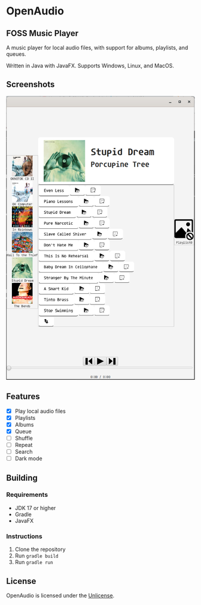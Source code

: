 # OpenAudio
## FOSS Music Player
A music player for local audio files, with support for albums, playlists, and queues.

Written in Java with JavaFX. Supports Windows, Linux, and MacOS.

## Screenshots
![Screenshot 1](example.png)

## Features
- [x] Play local audio files
- [x] Playlists
- [x] Albums
- [x] Queue
- [ ] Shuffle
- [ ] Repeat
- [ ] Search
- [ ] Dark mode

## Building
### Requirements
- JDK 17 or higher
- Gradle
- JavaFX

### Instructions
1. Clone the repository
2. Run `gradle build`
3. Run `gradle run`

## License
OpenAudio is licensed under the [Unlicense](LICENSE).